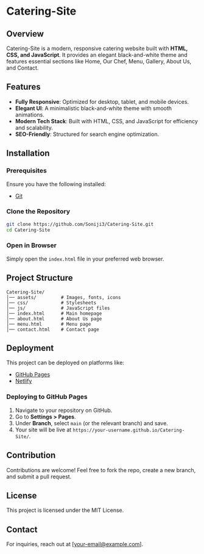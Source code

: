 # Catering-Site

## Overview
Catering-Site is a modern, responsive catering website built with **HTML, CSS, and JavaScript**. It provides an elegant black-and-white theme and features essential sections like Home, Our Chef, Menu, Gallery, About Us, and Contact.

## Features
- **Fully Responsive**: Optimized for desktop, tablet, and mobile devices.
- **Elegant UI**: A minimalistic black-and-white theme with smooth animations.
- **Modern Tech Stack**: Built with HTML, CSS, and JavaScript for efficiency and scalability.
- **SEO-Friendly**: Structured for search engine optimization.

## Installation

### Prerequisites
Ensure you have the following installed:
- [Git](https://git-scm.com/)

### Clone the Repository
```sh
git clone https://github.com/Soniji3/Catering-Site.git
cd Catering-Site
```

### Open in Browser
Simply open the `index.html` file in your preferred web browser.

## Project Structure
```
Catering-Site/
│── assets/         # Images, fonts, icons
│── css/            # Stylesheets
│── js/             # JavaScript files
│── index.html      # Main homepage
│── about.html      # About Us page
│── menu.html       # Menu page
│── contact.html    # Contact page
```

## Deployment
This project can be deployed on platforms like:
- [GitHub Pages](https://pages.github.com/)
- [Netlify](https://www.netlify.com/)

### Deploying to GitHub Pages
1. Navigate to your repository on GitHub.
2. Go to **Settings > Pages**.
3. Under **Branch**, select `main` (or the relevant branch) and save.
4. Your site will be live at `https://your-username.github.io/Catering-Site/`.

## Contribution
Contributions are welcome! Feel free to fork the repo, create a new branch, and submit a pull request.

## License
This project is licensed under the MIT License.

## Contact
For inquiries, reach out at [your-email@example.com].
